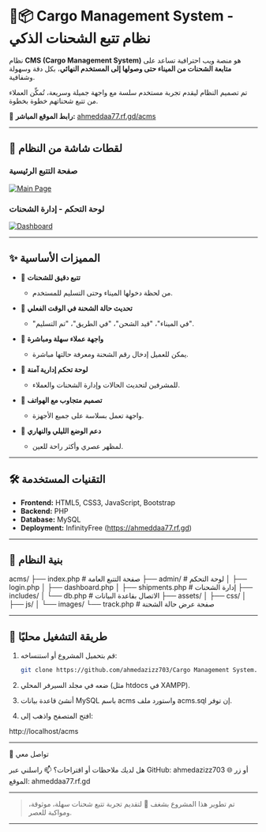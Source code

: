 
# 🚚📦 Cargo Management System - نظام تتبع الشحنات الذكي

نظام **CMS (Cargo Management System)** هو منصة ويب احترافية تساعد على **متابعة الشحنات من الميناء حتى وصولها إلى المستخدم النهائي**، بكل دقة وسهولة وشفافية.

تم تصميم النظام ليقدم تجربة مستخدم سلسة مع واجهة جميلة وسريعة، تُمكِّن العملاء من تتبع شحناتهم خطوة بخطوة.

🔗 **رابط الموقع المباشر:** [ahmeddaa77.rf.gd/acms](https://ahmeddaa77.rf.gd/acms)

---

## 📸 لقطات شاشة من النظام

### صفحة التتبع الرئيسية
[![Main Page](https://i.postimg.cc/52yWQxf3/image.png)](https://postimg.cc/N53zWv99)

### لوحة التحكم - إدارة الشحنات
[![Dashboard](https://i.postimg.cc/j5Vp1PPg/image.png)](https://postimg.cc/FfZCdfP3)

---

## ✨ المميزات الأساسية

- 🚢 **تتبع دقيق للشحنات**
  - من لحظة دخولها الميناء وحتى التسليم للمستخدم.
  
- 🧭 **تحديث حالة الشحنة في الوقت الفعلي**
  - "في الميناء"، "قيد الشحن"، "في الطريق"، "تم التسليم".

- 🧾 **واجهة عملاء سهلة ومباشرة**
  - يمكن للعميل إدخال رقم الشحنة ومعرفة حالتها مباشرة.

- 🔐 **لوحة تحكم إدارية آمنة**
  - للمشرفين لتحديث الحالات وإدارة الشحنات والعملاء.

- 📱 **تصميم متجاوب مع الهواتف**
  - واجهة تعمل بسلاسة على جميع الأجهزة.

- 🌙 **دعم الوضع الليلي والنهاري**
  - لمظهر عصري وأكثر راحة للعين.

---

## 🛠️ التقنيات المستخدمة

- **Frontend:** HTML5, CSS3, JavaScript, Bootstrap  
- **Backend:** PHP  
- **Database:** MySQL  
- **Deployment:** InfinityFree (https://ahmeddaa77.rf.gd)

---

## 🧩 بنية النظام

acms/ ├── index.php             # صفحة التتبع العامة ├── admin/                # لوحة التحكم │   ├── login.php │   ├── dashboard.php │   ├── shipments.php     # إدارة الشحنات ├── includes/ │   └── db.php            # الاتصال بقاعدة البيانات ├── assets/ │   ├── css/ │   ├── js/ │   └── images/ └── track.php             # صفحة عرض حالة الشحنة

---

## 🚀 طريقة التشغيل محليًا

1. قم بتحميل المشروع أو استنساخه:
   ```bash
   git clone https://github.com/ahmedazizz703/Cargo Management System.git

2. ضعه في مجلد السيرفر المحلي (مثل htdocs في XAMPP).

3. أنشئ قاعدة بيانات MySQL باسم acms واستورد ملف acms.sql إن توفر.

4. افتح المتصفح واذهب إلى:

http://localhost/acms

---

💬 تواصل معي

هل لديك ملاحظات أو اقتراحات؟
📫 راسلني عبر GitHub: ahmedazizz703
🌐 أو زر الموقع: ahmeddaa77.rf.gd

---

> تم تطوير هذا المشروع بشغف 💙 لتقديم تجربة تتبع شحنات سهلة، موثوقة، ومواكبة للعصر.

---
